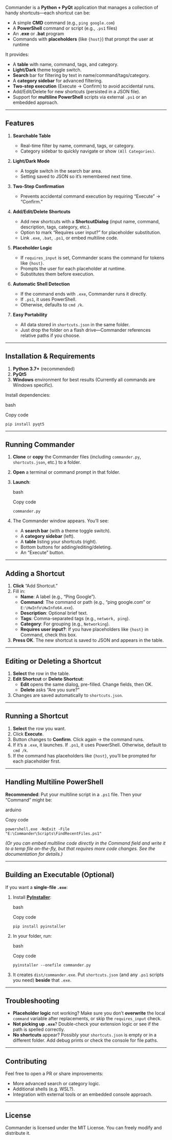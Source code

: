 
Commander is a **Python + PyQt** application that manages a collection of handy shortcuts—each shortcut can be:

- A simple **CMD** command (e.g., `ping google.com`)
- A **PowerShell** command or script (e.g., `.ps1` files)
- An **.exe** or **.bat** program
- Commands with **placeholders** (like `{host}`) that prompt the user at runtime

It provides:

- A **table** with name, command, tags, and category.
- **Light/Dark** theme toggle switch.
- **Search** bar for filtering by text in name/command/tags/category.
- A **category sidebar** for advanced filtering.
- **Two-step execution** (Execute → Confirm) to avoid accidental runs.
- Add/Edit/Delete for new shortcuts (persisted in a JSON file).
- Support for **multiline PowerShell** scripts via external `.ps1` or an embedded approach.

---

## Features

1. **Searchable Table**
    
    - Real-time filter by name, command, tags, or category.
    - Category sidebar to quickly navigate or show `(All Categories)`.
2. **Light/Dark Mode**
    
    - A toggle switch in the search bar area.
    - Setting saved to JSON so it’s remembered next time.
3. **Two-Step Confirmation**
    
    - Prevents accidental command execution by requiring “Execute” → “Confirm.”
4. **Add/Edit/Delete Shortcuts**
    
    - Add new shortcuts with a **ShortcutDialog** (input name, command, description, tags, category, etc.).
    - Option to mark “Requires user input?” for placeholder substitution.
    - Link `.exe`, `.bat`, `.ps1`, or embed multiline code.
5. **Placeholder Logic**
    
    - If `requires_input` is set, Commander scans the command for tokens like `{host}`.
    - Prompts the user for each placeholder at runtime.
    - Substitutes them before execution.
6. **Automatic Shell Detection**
    
    - If the command ends with `.exe`, Commander runs it directly.
    - If `.ps1`, it uses PowerShell.
    - Otherwise, defaults to `cmd /k`.
7. **Easy Portability**
    
    - All data stored in `shortcuts.json` in the same folder.
    - Just drop the folder on a flash drive—Commander references relative paths if you choose.

---

## Installation & Requirements

1. **Python 3.7+** (recommended)
2. **PyQt5**
3. **Windows** environment for best results (Currently all commands are Windows specific).

Install dependencies:

bash

Copy code

`pip install pyqt5`

---

## Running Commander

1. **Clone** or **copy** the Commander files (including `commander.py`, `shortcuts.json`, etc.) to a folder.
2. **Open** a terminal or command prompt in that folder.
3. **Launch**:
    
    bash
    
    Copy code
    
    `commander.py`
    
4. The Commander window appears. You’ll see:
    - A **search bar** (with a theme toggle switch).
    - A **category sidebar** (left).
    - A **table** listing your shortcuts (right).
    - Bottom buttons for adding/editing/deleting.
    - An “Execute” button.

---

## Adding a Shortcut

1. **Click** “Add Shortcut.”
2. Fill in:
    - **Name**: A label (e.g., “Ping Google”).
    - **Command**: The command or path (e.g., “ping google.com” or `E:\HwInfo\HwInfo64.exe`).
    - **Description**: Optional brief text.
    - **Tags**: Comma-separated tags (e.g., `network, ping`).
    - **Category**: For grouping (e.g., `Networking`).
    - **Requires user input?**: If you have placeholders like `{host}` in Command, check this box.
3. **Press OK**. The new shortcut is saved to JSON and appears in the table.

---

## Editing or Deleting a Shortcut

1. **Select** the row in the table.
2. **Edit Shortcut** or **Delete Shortcut**:
    - **Edit** opens the same dialog, pre-filled. Change fields, then OK.
    - **Delete** asks “Are you sure?”
3. Changes are saved automatically to `shortcuts.json`.

---

## Running a Shortcut

1. **Select** the row you want.
2. Click **Execute**.
3. Button changes to **Confirm**. Click again → the command runs.
4. If it’s a `.exe`, it launches. If `.ps1`, it uses PowerShell. Otherwise, default to `cmd /k`.
5. If the command has placeholders like `{host}`, you’ll be prompted for each placeholder first.

---

## Handling Multiline PowerShell

**Recommended**: Put your multiline script in a `.ps1` file. Then your “Command” might be:

arduino

Copy code

`powershell.exe -NoExit -File "E:\Commander\Scripts\FindRecentFiles.ps1"`

_(Or you can embed multiline code directly in the Command field and write it to a temp file on-the-fly, but that requires more code changes. See the documentation for details.)_

---

## Building an Executable (Optional)

If you want a **single-file `.exe`**:

1. Install [**PyInstaller**](https://www.pyinstaller.org/):
    
    bash
    
    Copy code
    
    `pip install pyinstaller`
    
2. In your folder, run:
    
    bash
    
    Copy code
    
    `pyinstaller --onefile commander.py`
    
3. It creates `dist/commander.exe`. Put `shortcuts.json` (and any `.ps1` scripts you need) **beside** that `.exe`.

---

## Troubleshooting

- **Placeholder logic** not working? Make sure you don’t **overwrite** the local `command` variable after replacements, or skip the `requires_input` check.
- **Not picking up `.exe`**? Double-check your extension logic or see if the path is spelled correctly.
- **No shortcuts** appear? Possibly your `shortcuts.json` is empty or in a different folder. Add debug prints or check the console for file paths.

---

## Contributing

Feel free to open a PR or share improvements:

- More advanced search or category logic.
- Additional shells (e.g. WSL?).
- Integration with external tools or an embedded console approach.

---

## License

Commander is licensed under the MIT License. You can freely modify and distribute it.
